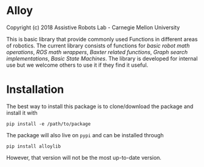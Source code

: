 # Alloy
Copyright (c) 2018 Assistive Robots Lab - Carnegie Mellon University

This is basic library that provide commonly used Functions in different areas of robotics. The current library consists of functions for *basic robot math operations*, *ROS math wrappers*, *Baxter related functions*, *Graph search implementations*, *Basic State Machines*. The library is developed for internal use but we welcome others to use it if they find it useful.

# Installation
The best way to install this package is to clone/download the package and install it with
```
pip install -e /path/to/package
```

The package will also live on `pypi` and can be installed through
```
pip install alloylib
```
However, that version will not be the most up-to-date version.
